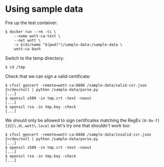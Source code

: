# Using sample data

Fire up the test container:

```
$ docker run --rm -ti \
    --name wott-ca-test \
    --net wott \
    -v $(dirname "$(pwd)")/sample-data:/sample-data \
    wott-ca bash

```


Switch to the temp directory:
```
$ cd /tmp
```

Check that we can sign a valid certificate:


```
$ cfssl gencert -remote=wott-ca:8888 /sample-data/valid-csr.json 2>/dev/null | python /sample-data/parse.py
[...]
$ openssl x509 -in tmp.crt -text -noout
[...]
$ openssl rsa -in tmp.key -check
[...]
```

We should only be allowed to sign certificates matching the RegEx `[0-9a-f]{32}\.d\.wott\.local` so let's try one that shouldn't work too:


```
$ cfssl gencert -remote=wott-ca:8888 /sample-data/invalid-csr.json 2>/dev/null | python /sample-data/parse.py
[...]
$ openssl x509 -in tmp.crt -text -noout
[...]
$ openssl rsa -in tmp.key -check
[...]
```

